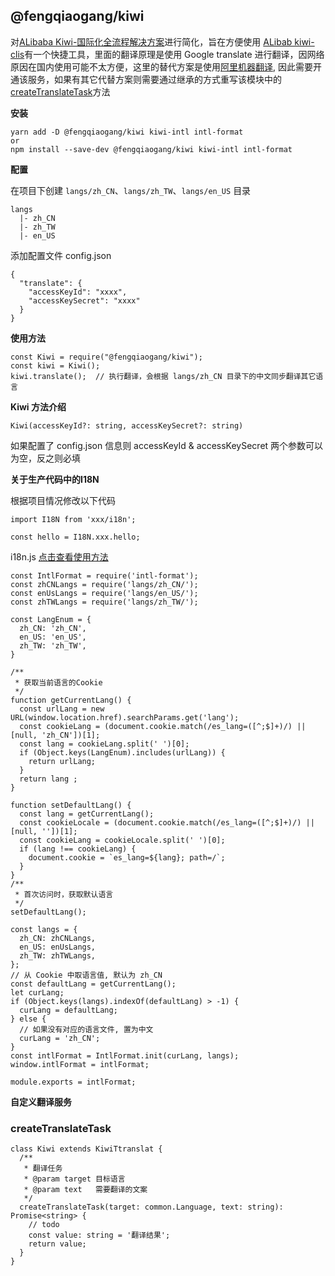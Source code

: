 ## @fengqiaogang/kiwi

对[ALibaba Kiwi-国际化全流程解决方案](https://github.com/alibaba/kiwi)进行简化，旨在方便使用
[ALibab kiwi-clis](https://www.npmjs.com/package/kiwi-clis)有一个快捷工具，里面的翻译原理是使用
Google translate 进行翻译，因网络原因在国内使用可能不太方便，这里的替代方案是使用[阿里机器翻译](https://help.aliyun.com/product/30396.html), 因此需要开通该服务，如果有其它代替方案则需要通过继承的方式重写该模块中的[createTranslateTask](#user-content-createtranslatetask)方法

**安装**
```
yarn add -D @fengqiaogang/kiwi kiwi-intl intl-format
or
npm install --save-dev @fengqiaogang/kiwi kiwi-intl intl-format
```

**配置**

在项目下创建 `langs/zh_CN`、`langs/zh_TW`、`langs/en_US` 目录

```
langs
  |- zh_CN
  |- zh_TW
  |- en_US
```

添加配置文件 config.json

```
{
  "translate": {
    "accessKeyId": "xxxx",
    "accessKeySecret": "xxxx"
  }
}
```

**使用方法**

```
const Kiwi = require("@fengqiaogang/kiwi");
const kiwi = Kiwi();
kiwi.translate();  // 执行翻译，会根据 langs/zh_CN 目录下的中文同步翻译其它语言
```

**Kiwi 方法介绍**

```
Kiwi(accessKeyId?: string, accessKeySecret?: string)
```
如果配置了 config.json 信息则 accessKeyId & accessKeySecret 两个参数可以为空，反之则必填

**关于生产代码中的I18N**

根据项目情况修改以下代码

```
import I18N from 'xxx/i18n';

const hello = I18N.xxx.hello;
```

i18n.js [点击查看使用方法](https://github.com/alibaba/kiwi)

```
const IntlFormat = require('intl-format');
const zhCNLangs = require('langs/zh_CN/');
const enUsLangs = require('langs/en_US/');
const zhTWLangs = require('langs/zh_TW/');

const LangEnum = {
  zh_CN: 'zh_CN',
  en_US: 'en_US',
  zh_TW: 'zh_TW',
}

/**
 * 获取当前语言的Cookie
 */
function getCurrentLang() {
  const urlLang = new URL(window.location.href).searchParams.get('lang');
  const cookieLang = (document.cookie.match(/es_lang=([^;$]+)/) || [null, 'zh_CN'])[1];
  const lang = cookieLang.split(' ')[0];
  if (Object.keys(LangEnum).includes(urlLang)) {
    return urlLang;
  }
  return lang ;
}

function setDefaultLang() {
  const lang = getCurrentLang();
  const cookieLocale = (document.cookie.match(/es_lang=([^;$]+)/) || [null, ''])[1];
  const cookieLang = cookieLocale.split(' ')[0];
  if (lang !== cookieLang) {
    document.cookie = `es_lang=${lang}; path=/`;
  }
}
/**
 * 首次访问时，获取默认语言
 */
setDefaultLang();

const langs = {
  zh_CN: zhCNLangs,
  en_US: enUsLangs,
  zh_TW: zhTWLangs,
};
// 从 Cookie 中取语言值, 默认为 zh_CN
const defaultLang = getCurrentLang();
let curLang;
if (Object.keys(langs).indexOf(defaultLang) > -1) {
  curLang = defaultLang;
} else {
  // 如果没有对应的语言文件, 置为中文
  curLang = 'zh_CN';
}
const intlFormat = IntlFormat.init(curLang, langs);
window.intlFormat = intlFormat;

module.exports = intlFormat;
```

**自定义翻译服务**
### createTranslateTask

```
class Kiwi extends KiwiTtranslat {
  /**
   * 翻译任务
   * @param target 目标语言
   * @param text   需要翻译的文案
   */
  createTranslateTask(target: common.Language, text: string): Promise<string> {
    // todo
    const value: string = '翻译结果';
    return value;
  }
}
```
